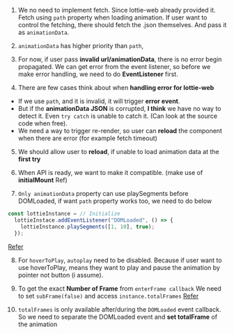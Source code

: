 1. We no need to implement fetch. Since lottie-web already provided it. Fetch using `path` property when loading animation. If user want to control the fetching, there should fetch the .json themselves. And pass it as `animationData`.

2. `animationData` has higher priority than `path`,

3. For now, if user pass **invalid url/animationData**, there is no error begin propagated. We can get error from the event listener, so before we make error handling, we need to do **EventListener** first.

4. There are few cases think about when **handling error for lottie-web**

- If we use `path`, and it is invalid, it will trigger **error event**.
- But if the **animationData JSON** is corrupted, **I think** we have no way to detect it. Even `try catch` is unable to catch it. (Can look at the source code when free).
- We need a way to trigger re-render, so user can **reload** the component when there are error (for example fetch timeout)

5. We should allow user to **reload**, if unable to load animation data at the **first try**

6. When <OffScreen /> API is ready, we want to make it compatible. (make use of **initialMount** Ref)

7. `Only animationData` property can use playSegments before DOMLoaded, if want `path` property works too, we need to do below

```ts
const lottieInstance = // Initialize
  lottieInstace.addEventListener("DOMLoaded", () => {
    lottieInstance.playSegments([1, 10], true);
  });
```

[Refer](https://github.com/airbnb/lottie-web/issues/1039)

8. For `hoverToPlay`, `autoplay` need to be disabled. Because if user want to use hoverToPlay, means they want to play and pause the animation by pointer not button (i assume).

9. To get the exact **Number of Frame** from `enterFrame callback` We need to set `subFrame(false)` and access `instance.totalFrames`
   [Refer]("https://github.com/airbnb/lottie-web/issues/967")

10. `totalFrames` is only available after/during the `DOMLoaded` event callback. So we need to separate the DOMLoaded event and **set totalFrame** of the animation
